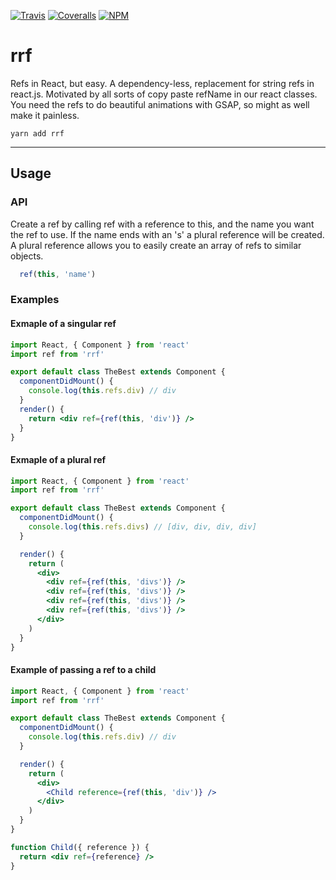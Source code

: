 [![Travis](https://travis-ci.org/benstepp/rrf.svg?branch=master)](https://travis-ci.org/benstepp/rrf)
[![Coveralls](https://coveralls.io/repos/github/benstepp/rrf/badge.svg?branch=master)](https://coveralls.io/github/benstepp/rrf?branch=master)
[![NPM](https://img.shields.io/npm/v/rrf.svg)](https://www.npmjs.com/package/rrf)

# rrf

Refs in React, but easy. A dependency-less, replacement for string refs in
react.js. Motivated by all sorts of copy paste refName in our react classes.
You need the refs to do beautiful animations with GSAP, so might as well make
it painless.


```
yarn add rrf
```

---

## Usage

### API

Create a ref by calling ref with a reference to this, and the name you want the
ref to use. If the name ends with an 's' a plural reference will be created. A
plural reference allows you to easily create an array of refs to similar
objects.

```jsx
  ref(this, 'name')
```

### Examples

#### Exmaple of a singular ref

```jsx
import React, { Component } from 'react'
import ref from 'rrf'

export default class TheBest extends Component {
  componentDidMount() {
    console.log(this.refs.div) // div
  }
  render() {
    return <div ref={ref(this, 'div')} />
  }
}
```

#### Exmaple of a plural ref

```jsx
import React, { Component } from 'react'
import ref from 'rrf'

export default class TheBest extends Component {
  componentDidMount() {
    console.log(this.refs.divs) // [div, div, div, div]
  }

  render() {
    return (
      <div>
        <div ref={ref(this, 'divs')} />
        <div ref={ref(this, 'divs')} />
        <div ref={ref(this, 'divs')} />
        <div ref={ref(this, 'divs')} />
      </div>
    )
  }
}
```

#### Example of passing a ref to a child

```jsx
import React, { Component } from 'react'
import ref from 'rrf'

export default class TheBest extends Component {
  componentDidMount() {
    console.log(this.refs.div) // div
  }

  render() {
    return (
      <div>
        <Child reference={ref(this, 'div')} />
      </div>
    )
  }
}

function Child({ reference }) {
  return <div ref={reference} />
}
```
